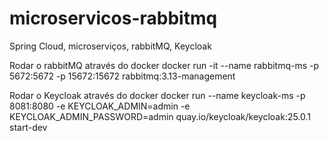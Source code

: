 # microservicos-rabbitmq
Spring Cloud, microserviços, rabbitMQ, Keycloak

Rodar o rabbitMQ através do docker
docker run -it --name rabbitmq-ms -p 5672:5672 -p 15672:15672 rabbitmq:3.13-management

Rodar o Keycloak através do docker
docker run --name keycloak-ms -p 8081:8080 -e KEYCLOAK_ADMIN=admin -e KEYCLOAK_ADMIN_PASSWORD=admin quay.io/keycloak/keycloak:25.0.1 start-dev
